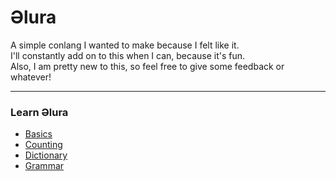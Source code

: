 # Əlura
A simple conlang I wanted to make because I felt like it. <br>
I'll constantly add on to this when I can, because it's fun. <br>
Also, I am pretty new to this, so feel free to give some feedback or whatever!

---

### Learn Əlura
* [Basics](./basics.md)
* [Counting](./counting.md)
* [Dictionary](./dictionary.md)
* [Grammar](./grammar.md)
